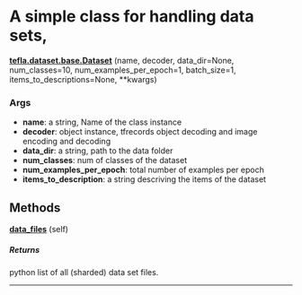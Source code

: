 # A simple class for handling data sets,

<span class="extra_h1"><span style="color:black;"><a href=https://github.com/n3011/tefla/blob/master/tefla/dataset/base.py#L18 target="_blank"><b>tefla.dataset.base.Dataset</b></a></span>  (name,  decoder,  data_dir=None,  num_classes=10,  num_examples_per_epoch=1,  batch_size=1,  items_to_descriptions=None,  **kwargs)</span>

<h3>Args</h3>


 - **name**: a string, Name of the class instance
 - **decoder**: object instance, tfrecords object decoding and image encoding and decoding
 - **data_dir**: a string, path to the data folder
 - **num_classes**: num of classes of the dataset
 - **num_examples_per_epoch**: total number of examples per epoch
 - **items_to_description**: a string descriving the items of the dataset

<h2>Methods</h2>

 <span class="hr_large"></span> 



<span class="extra_h2"><span style="color:black;"><a href=https://github.com/n3011/tefla/blob/master/tefla/dataset/base.py#L65 target="_blank"><b>data_files</b></a></span>  (self)</span>

<h5>Returns</h5>


python list of all (sharded) data set files.

 --------- 

